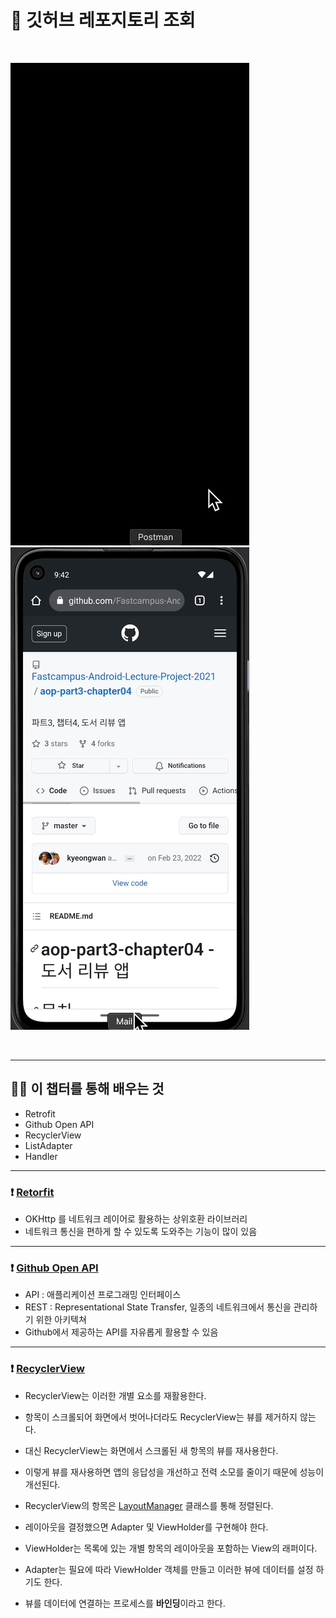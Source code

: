 # 📢 깃허브 레포지토리 조회

<br>

![](result1.gif)![](result2.gif)

<br>

---
##  💪🏻 이 챕터를 통해 배우는 것
- Retrofit
- Github Open API
- RecyclerView
- ListAdapter
- Handler

---
### ❗️ [Retorfit](https://square.github.io/retrofit/)
- OKHttp 를 네트워크 레이어로 활용하는 상위호환 라이브러리
- 네트워크 통신을 편하게 할 수 있도록 도와주는 기능이 많이 있음

---
### ❗️ [Github Open API](https://docs.github.com/ko/rest?apiVersion=2022-11-28)
- API : 애플리케이션 프로그래밍 인터페이스
- REST : Representational State Transfer, 일종의 네트워크에서 통신을 관리하기 위한 아키텍쳐
- Github에서 제공하는 API를 자유롭게 활용할 수 있음

---
### ❗️ [RecyclerView](https://developer.android.com/guide/topics/ui/layout/recyclerview?hl=ko)
- RecyclerView는 이러한 개별 요소를 재활용한다.
- 항목이 스크롤되어 화면에서 벗어나더라도 RecyclerView는 뷰를 제거하지 않는다.
- 대신 RecyclerView는 화면에서 스크롤된 새 항목의 뷰를 재사용한다.
- 이렇게 뷰를 재사용하면 앱의 응답성을 개선하고 전력 소모를 줄이기 때문에 성능이 개선된다.



- RecyclerView의 항목은 [LayoutManager](https://developer.android.com/reference/androidx/recyclerview/widget/RecyclerView.LayoutManager) 클래스를 통해 정렬된다.
- 레이아웃을 결정했으면 Adapter 및 ViewHolder를 구현해야 한다. 
- ViewHolder는 목록에 있는 개별 항목의 레이아웃을 포함하는 View의 래퍼이다.
- Adapter는 필요에 따라 ViewHolder 객체를 만들고 이러한 뷰에 데이터를 설정 하기도 한다.
- 뷰를 데이터에 연결하는 프로세스를 **바인딩**이라고 한다.